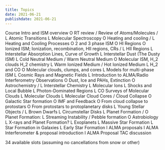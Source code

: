 ```yaml
---
title: Topics
date: 2021-06-21
publishdate: 2021-06-21
---
```


Course Intro and ISM overview
O RT review / Review of Atoms/Molecules / L Atomic Transitions 
L Molecular Spectroscopy
O Heating and cooling / L Heating and Cooling Processes
O 2 and 3 phase ISM
O HI Regions
O Ionized ISM; Ionization, recombination, HII regions, CRs / L HII Regions
L Interstellar Absorption Lines, Curve of Growth
L Interstellar Dust (The Dusty ISM)
L Cold Neutral Medium / Warm Neutral Medium
O Molecular ISM, H_2 clouds H_2 chemistry
L Warm Ionized Medium / Hot Ionized Medium
L H_2 and CO 
O Molecular clouds, clumps, and cores
L Models for multi-phase ISM
L Cosmic Rays and Magnetic Fields
L Introduction to ALMA/Radio Interferometry Observations
O Dust, Ice and PAHs, Extinction
O Astrochemistry / L Interstellar Chemistry
L Molecular Ions
L Shocks and Local Bubble
L Photon-Dominated Regions
L CO Surveys of Molecular Clouds
L Molecular Clouds
L Molecular Cloud Cores / Cloud Collapse
O Galactic Star formation
O IMF and Feedback
O From cloud collapse to protostars
O From protostars to protoplanetary disks
L Young Stellar Objects / L Brown Dwarfs
L Circumstellar Disks
L Planet Formation / O Planet Formation: L Streaming Instability / Pebble formation
O Astrobiology
L X-rays and Planet Formation?
L Exoplanets
L Massive Star Formation
L Star Formation in Galaxies
L Early Star Formation
I ALMA proposals
I ALMA Interferometer & proposal introduction
I ALMA Proposal TAC discussion


34 available slots (assuming no cancellations from snow or other)